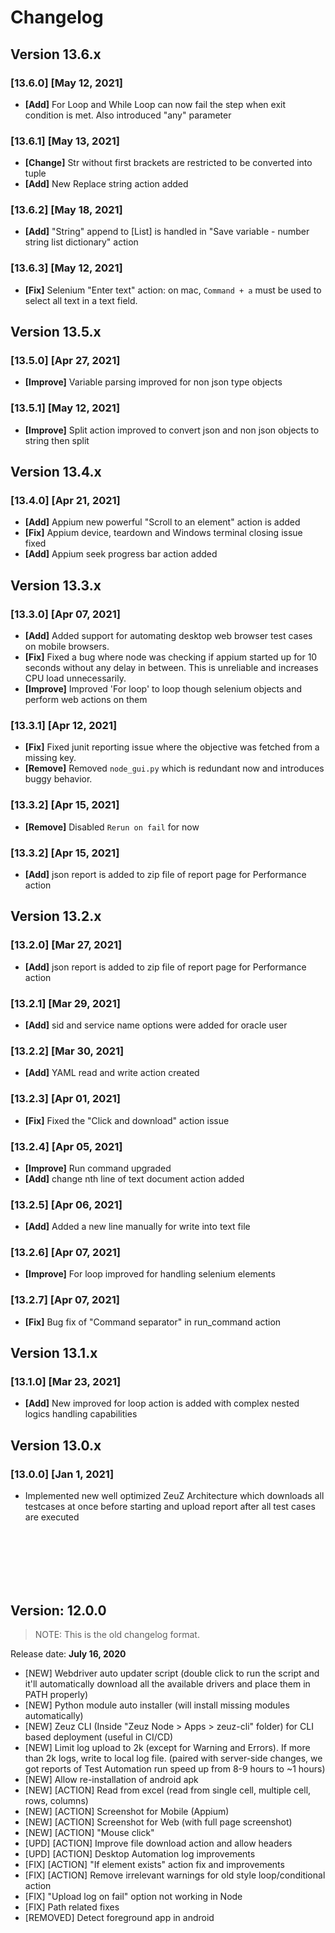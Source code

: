 # Changelog

## Version 13.6.x

### [13.6.0] [May 12, 2021] 
- **[Add]** For Loop and While Loop can now fail the step when exit condition is met. Also introduced "any" parameter
### [13.6.1] [May 13, 2021]
- **[Change]** Str without first brackets are restricted to be converted into tuple
- **[Add]** New Replace string action added
### [13.6.2] [May 18, 2021]
- **[Add]** "String" append to [List] is handled in "Save variable - number string list dictionary" action
### [13.6.3] [May 12, 2021] 
- **[Fix]** Selenium "Enter text" action: on mac, `Command + a` must be used to select all text in a text field.

## Version 13.5.x

### [13.5.0] [Apr 27, 2021] 
- **[Improve]** Variable parsing improved for non json type objects
### [13.5.1] [May 12, 2021] 
- **[Improve]** Split action improved to convert json and non json objects to string then split

## Version 13.4.x

### [13.4.0] [Apr 21, 2021] 
- **[Add]** Appium new powerful "Scroll to an element" action is added
- **[Fix]** Appium device, teardown and Windows terminal closing issue fixed
- **[Add]** Appium seek progress bar action added

## Version 13.3.x

### [13.3.0] [Apr 07, 2021]
- **[Add]** Added support for automating desktop web browser test cases on
mobile browsers.
- **[Fix]** Fixed a bug where node was checking if appium started up for 10
  seconds without any delay in between. This is unreliable and increases CPU
  load unnecessarily.
- **[Improve]** Improved 'For loop' to loop though selenium objects and perform 
  web actions on them
### [13.3.1] [Apr 12, 2021] 
- **[Fix]** Fixed junit reporting issue where the objective was fetched from a missing key.
- **[Remove]** Removed `node_gui.py` which is redundant now and introduces buggy behavior.
### [13.3.2] [Apr 15, 2021] 
- **[Remove]** Disabled `Rerun on fail` for now
### [13.3.2] [Apr 15, 2021]
- **[Add]** json report is added to zip file of report page for Performance action

## Version 13.2.x

### [13.2.0] [Mar 27, 2021]
- **[Add]** json report is added to zip file of report page for Performance action
### [13.2.1] [Mar 29, 2021]
- **[Add]** sid and service name options were added for oracle user
### [13.2.2] [Mar 30, 2021]
- **[Add]** YAML read and write action created
### [13.2.3] [Apr 01, 2021]
- **[Fix]** Fixed the "Click and download" action issue
### [13.2.4] [Apr 05, 2021]
- **[Improve]** Run command upgraded
- **[Add]** change nth line of text document action added
### [13.2.5] [Apr 06, 2021]
- **[Add]** Added a new line manually for write into text file
### [13.2.6] [Apr 07, 2021]
- **[Improve]** For loop improved for handling selenium elements
### [13.2.7] [Apr 07, 2021]
- **[Fix]** Bug fix of "Command separator" in run_command action

## Version 13.1.x

### [13.1.0] [Mar 23, 2021]
- **[Add]** New improved for loop action is added with complex nested logics handling capabilities

## Version 13.0.x

### [13.0.0] [Jan 1, 2021]
- Implemented new well optimized ZeuZ Architecture which downloads all testcases at once before starting and upload
  report after all test cases are executed

<br><br><br><br><br>
## Version: 12.0.0

> NOTE: This is the old changelog format.

Release date: **July 16, 2020**

- [NEW] Webdriver auto updater script (double click to run the script and it'll
  automatically download all the available drivers and place them in PATH properly)
- [NEW] Python module auto installer (will install missing modules automatically)
- [NEW] Zeuz CLI (Inside "Zeuz Node > Apps > zeuz-cli" folder)
  for CLI based deployment (useful in CI/CD)
- [NEW] Limit log upload to 2k (except for Warning and Errors).
  If more than 2k logs, write to local log file. (paired with server-side changes,
  we got reports of Test Automation run speed up from 8-9 hours to ~1 hours)
- [NEW] Allow re-installation of android apk
- [NEW] [ACTION] Read from excel (read from single cell, multiple cell, rows, columns)
- [NEW] [ACTION] Screenshot for Mobile (Appium)
- [NEW] [ACTION] Screenshot for Web (with full page screenshot)
- [NEW] [ACTION] "Mouse click"
- [UPD] [ACTION] Improve file download action and allow headers
- [UPD] [ACTION] Desktop Automation log improvements
- [FIX] [ACTION] "If element exists" action fix and improvements
- [FIX] [ACTION] Remove irrelevant warnings for old style loop/conditional action
- [FIX] "Upload log on fail" option not working in Node
- [FIX] Path related fixes
- [REMOVED] Detect foreground app in android
